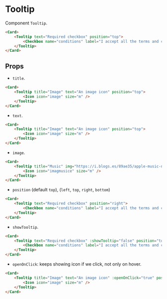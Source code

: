 <script setup>
import Checkbox from '../../../lib/components/form/Checkbox.vue'
import Card from '../../../lib/components/info/Card.vue'
import Icon from '../../../lib/components/info/Icon.vue'
import Tooltip from '../../../lib/components/info/Tooltip.vue'
</script>

# Tooltip

Component `Tooltip`.

<Card>
    <Tooltip text="Required checkbox" position="top">
        <Checkbox name="conditions" label="I accept all the terms and conditions" />
    </Tooltip>
</Card>

```html
<Card>
    <Tooltip text="Required checkbox" position="top">
        <Checkbox name="conditions" label="I accept all the terms and conditions" />
    </Tooltip>
</Card>
```

<div class="mb-xs-8" />

## Props

- `title`.

<Card>
    <Tooltip title="Image" text="An image icon" position="top">
        <Icon icon="image" size="m" />
    </Tooltip>
</Card>

```html
<Card>
    <Tooltip title="Image" text="An image icon" position="top">
        <Icon icon="image" size="m" />
    </Tooltip>
</Card>
```

<div class="mb-xs-8" />

- `text`.

<Card>
    <Tooltip title="Image" text="An image icon" position="top">
        <Icon icon="image" size="m" />
    </Tooltip>
</Card>

```html
<Card>
    <Tooltip title="Image" text="An image icon" position="top">
        <Icon icon="image" size="m" />
    </Tooltip>
</Card>
```

<div class="mb-xs-8" />

- `image`.

<Card>
    <Tooltip title="Music" img="https://i.blogs.es/89ae35/apple-music-note/1366_2000.webp" position="top">
        <Icon icon="music" size="m" />
    </Tooltip>
</Card>

```html
<Card>
    <Tooltip title="Music" img="https://i.blogs.es/89ae35/apple-music-note/1366_2000.webp" position="top">
        <Icon icon="imagmusice" size="m" />
    </Tooltip>
</Card>
```

<div class="mb-xs-8" />

- `position` (default `top`), (`left`, `top`, `right`, `bottom`)

<Card>
    <Tooltip text="Required checkbox" position="right">
        <Checkbox name="conditions" label="I accept all the terms and conditions" />
    </Tooltip>
</Card>

```html
<Card>
    <Tooltip text="Required checkbox" position="right">
        <Checkbox name="conditions" label="I accept all the terms and conditions" />
    </Tooltip>
</Card>
```

<div class="mb-xs-8" />

- `showTooltip`.

<Card>
    <Tooltip text="Required checkbox" :showTooltip="false" position="top">
        <Checkbox name="conditions" label="I accept all the terms and conditions" />
    </Tooltip>
</Card>

```html
<Card>
    <Tooltip text="Required checkbox" :showTooltip="false" position="top">
        <Checkbox name="conditions" label="I accept all the terms and conditions" />
    </Tooltip>
</Card>
```

<div class="mb-xs-8" />

- `openOnClick`: keeps showing icon if we click, not only on hover.

<Card>
    <Tooltip title="Image" text="An image icon" :openOnClick="true" position="top">
        <Icon icon="image" size="m" />
    </Tooltip>
</Card>

```html
<Card>
    <Tooltip title="Image" text="An image icon" :openOnClick="true" position="top">
        <Icon icon="image" size="m" />
    </Tooltip>
</Card>
```

<div class="mb-xs-8" />
